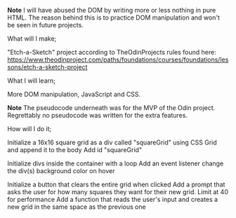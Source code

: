 **Note**
I will have abused the DOM by writing more or less nothing in pure HTML. The reason behind this is to practice DOM manipulation and won't be seen in future projects.


What will I make;

"Etch-a-Sketch" project according to TheOdinProjects rules found here: https://www.theodinproject.com/paths/foundations/courses/foundations/lessons/etch-a-sketch-project

What I will learn;

More DOM manipulation, JavaScript and CSS.


**Note**
The pseudocode underneath was for the MVP of the Odin project.
Regrettably no pseudocode was written for the extra features.

How will I do it;

Initialize a 16x16 square grid as a div called "squareGrid" using CSS Grid and append it to the body
    Add id "squareGrid"

Initialize divs inside the container with a loop
    Add an event listener change the div(s) background color on hover

Initialize a button that clears the entire grid when clicked
    Add a prompt that asks the user for how many squares they want for their new grid. Limit at 40 for performance
    Add a function that reads the user's input and creates a new grid in the same space as the previous one


